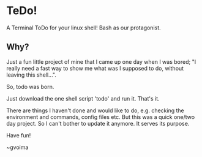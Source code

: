 # TeDo!
A Terminal ToDo for your linux shell! Bash as our protagonist.


## Why?
Just a fun little project of mine that I came up one day when I was bored; "I really need a fast way to show me what was I supposed to do, without leaving this shell...".

So, todo was born.

Just download the one shell script 'todo' and run it. That's it.

There are things I haven't done and would like to do, e.g. checking the environment and commands, config files etc. But this was a quick one/two day project. So I can't bother to update it anymore. It serves its purpose.


Have fun!


~gvoima
